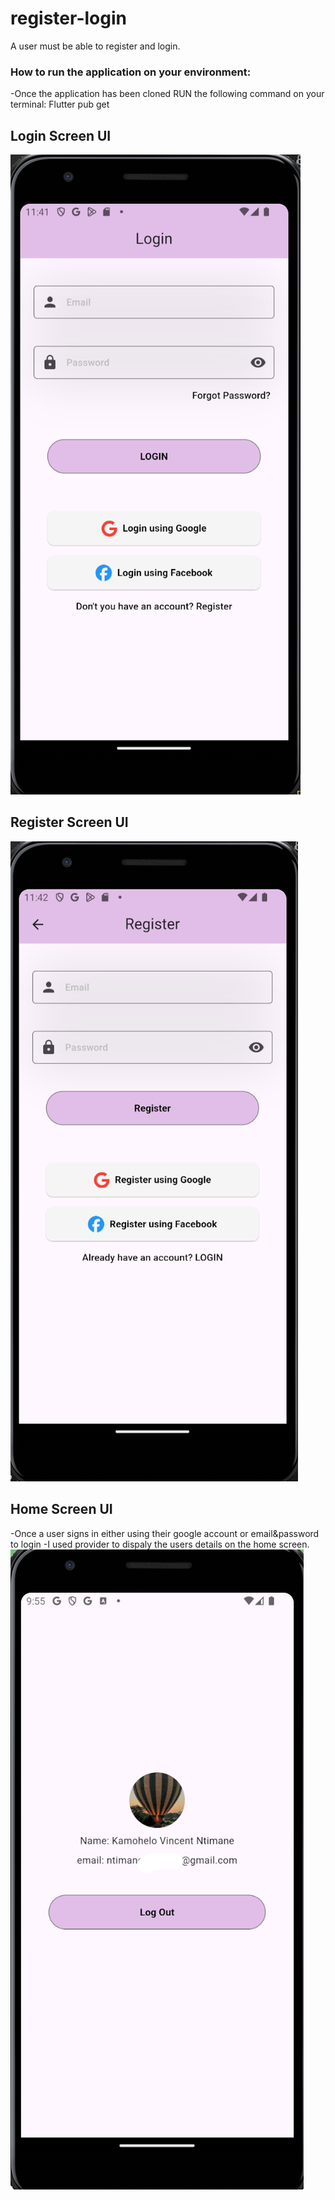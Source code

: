 # register-login
A user must be able to register and login.

### How to run the application on your environment:
-Once the application has been cloned RUN the following command on your terminal: Flutter pub get

## Login Screen UI
![alt text](image-1.png)

## Register Screen UI
![alt text](image-2.png)

## Home Screen UI
-Once a user signs in either using their google account or email&password to login
-I used provider to dispaly the users details on the home screen.
![alt text](image-3.png)
